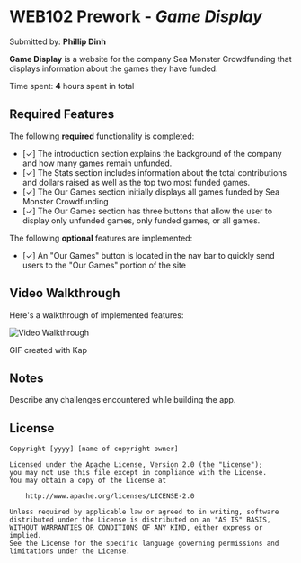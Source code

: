 # WEB102 Prework - _Game Display_

Submitted by: **Phillip Dinh**

**Game Display** is a website for the company Sea Monster Crowdfunding that displays information about the games they have funded.

Time spent: **4** hours spent in total

## Required Features

The following **required** functionality is completed:

- [✓] The introduction section explains the background of the company and how many games remain unfunded.
- [✓] The Stats section includes information about the total contributions and dollars raised as well as the top two most funded games.
- [✓] The Our Games section initially displays all games funded by Sea Monster Crowdfunding
- [✓] The Our Games section has three buttons that allow the user to display only unfunded games, only funded games, or all games.

The following **optional** features are implemented:

- [✓] An "Our Games" button is located in the nav bar to quickly send users to the "Our Games" portion of the site

## Video Walkthrough

Here's a walkthrough of implemented features:

<img src='/Users/pdinh04/web102_prework/Kapture 2024-01-03 at 21.37.10.gif' title='Video Walkthrough' width='' alt='Video Walkthrough' />

<!-- Replace this with whatever GIF tool you used! -->

GIF created with Kap

<!-- Recommended tools:
[Kap](https://getkap.co/) for macOS
[ScreenToGif](https://www.screentogif.com/) for Windows
[peek](https://github.com/phw/peek) for Linux. -->

## Notes

Describe any challenges encountered while building the app.

## License

    Copyright [yyyy] [name of copyright owner]

    Licensed under the Apache License, Version 2.0 (the "License");
    you may not use this file except in compliance with the License.
    You may obtain a copy of the License at

        http://www.apache.org/licenses/LICENSE-2.0

    Unless required by applicable law or agreed to in writing, software
    distributed under the License is distributed on an "AS IS" BASIS,
    WITHOUT WARRANTIES OR CONDITIONS OF ANY KIND, either express or implied.
    See the License for the specific language governing permissions and
    limitations under the License.
